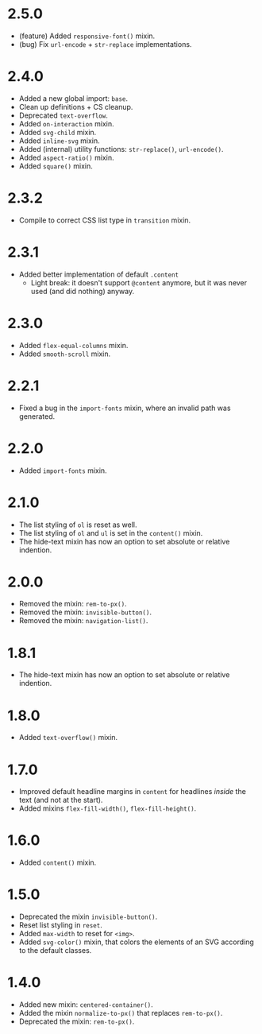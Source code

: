 2.5.0
=====

*   (feature) Added `responsive-font()` mixin.
*   (bug) Fix `url-encode` + `str-replace` implementations.


2.4.0
=====

*   Added a new global import: `base`.
*   Clean up definitions + CS cleanup.
*   Deprecated `text-overflow`.
*   Added `on-interaction` mixin.
*   Added `svg-child` mixin.
*   Added `inline-svg` mixin.
*   Added (internal) utility functions: `str-replace()`, `url-encode()`.
*   Added `aspect-ratio()` mixin.
*   Added `square()` mixin.


2.3.2
=====

*   Compile to correct CSS list type in `transition` mixin.


2.3.1
=====

*   Added better implementation of default `.content`
    *   Light break: it doesn't support `@content` anymore, but it was never used (and did nothing) anyway.


2.3.0
=====

*   Added `flex-equal-columns` mixin.
*   Added `smooth-scroll` mixin.


2.2.1
=====

*   Fixed a bug in the `import-fonts` mixin, where an invalid path was generated.


2.2.0
=====

*   Added `import-fonts` mixin.


2.1.0
=====

*   The list styling of `ol` is reset as well.
*   The list styling of `ol` and `ul` is set in the `content()` mixin.
*   The hide-text mixin has now an option to set absolute or relative indention.


2.0.0
=====

*   Removed the mixin: `rem-to-px()`.
*   Removed the mixin: `invisible-button()`.
*   Removed the mixin: `navigation-list()`.


1.8.1
=====

*   The hide-text mixin has now an option to set absolute or relative indention. 


1.8.0
=====

*   Added `text-overflow()` mixin.


1.7.0
=====

*   Improved default headline margins in `content` for headlines *inside* the text (and not at the start).
*   Added mixins `flex-fill-width()`, `flex-fill-height()`.


1.6.0
=====

*   Added `content()` mixin.


1.5.0
=====

*   Deprecated the mixin `invisible-button()`.
*   Reset list styling in `reset`.
*   Added `max-width` to reset for `<img>`.
*   Added `svg-color()` mixin, that colors the elements of an SVG according to the default classes.


1.4.0
=====

*   Added new mixin: `centered-container()`.
*   Added the mixin `normalize-to-px()` that replaces `rem-to-px()`.
*   Deprecated the mixin: `rem-to-px()`.
